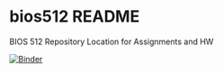 # bios512 README
BIOS 512 Repository
Location for Assignments and HW


[![Binder](https://mybinder.org/badge_logo.svg)](https://mybinder.org/v2/gh/jrshah1/bios512/HEAD)
